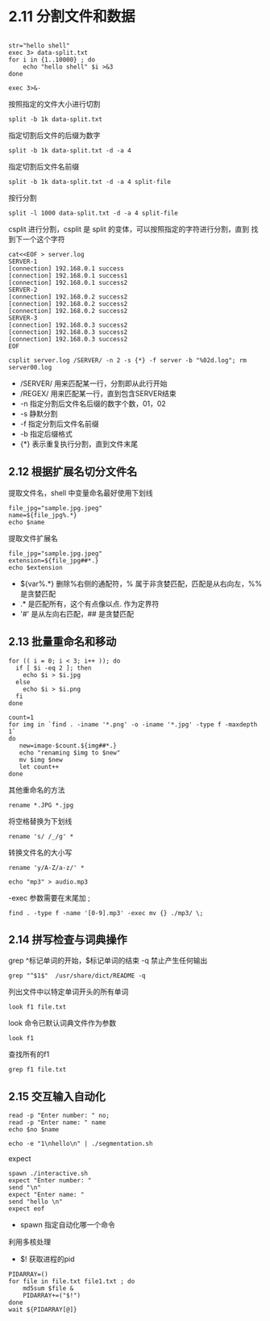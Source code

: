 # 2.11 分割文件和数据

```shell

str="hello shell"
exec 3> data-split.txt
for i in {1..10000} ; do
    echo "hello shell" $i >&3
done

exec 3>&-

```
按照指定的文件大小进行切割
```shell
split -b 1k data-split.txt
```
指定切割后文件的后缀为数字
```shell
split -b 1k data-split.txt -d -a 4
```
指定切割后文件名前缀
```shell
split -b 1k data-split.txt -d -a 4 split-file
```
按行分割
```shell
split -l 1000 data-split.txt -d -a 4 split-file
```

csplit 进行分割，csplit 是 split 的变体，可以按照指定的字符进行分割，直到
找到下一个这个字符
```shell
cat<<EOF > server.log
SERVER-1
[connection] 192.168.0.1 success
[connection] 192.168.0.1 success1
[connection] 192.168.0.1 success2
SERVER-2
[connection] 192.168.0.2 success2
[connection] 192.168.0.2 success2
[connection] 192.168.0.2 success2
SERVER-3
[connection] 192.168.0.3 success2
[connection] 192.168.0.3 success2
[connection] 192.168.0.3 success2
EOF
```

```shell
csplit server.log /SERVER/ -n 2 -s {*} -f server -b "%02d.log"; rm server00.log
```
- /SERVER/ 用来匹配某一行，分割即从此行开始
- /REGEX/ 用来匹配某一行，直到包含SERVER结束
- -n 指定分割后文件名后缀的数字个数，01，02
- -s 静默分割
- -f 指定分割后文件名前缀
- -b 指定后缀格式
- {*} 表示重复执行分割，直到文件末尾

## 2.12 根据扩展名切分文件名

提取文件名，shell 中变量命名最好使用下划线
```shell
file_jpg="sample.jpg.jpeg"
name=${file_jpg%.*}
echo $name
```
提取文件扩展名
```shell
file_jpg="sample.jpg.jpeg"
extension=${file_jpg##*.}
echo $extension
```
- ${var%.*} 删除%右侧的通配符，% 属于非贪婪匹配，匹配是从右向左，%% 是贪婪匹配
- .* 是匹配所有，这个有点像以点. 作为定界符
- '#' 是从左向右匹配，## 是贪婪匹配

## 2.13 批量重命名和移动
```shell
for (( i = 0; i < 3; i++ )); do
  if [ $i -eq 2 ]; then
    echo $i > $i.jpg  
  else 
    echo $i > $i.png
  fi
done
```
```shell
count=1
for img in `find . -iname '*.png' -o -iname '*.jpg' -type f -maxdepth 1`
do
   new=image-$count.${img##*.}
   echo "renaming $img to $new"
   mv $img $new
   let count++
done
```
其他重命名的方法
```shell
rename *.JPG *.jpg
```
将空格替换为下划线
```shell
rename 's/ /_/g' * 
```
转换文件名的大小写
```shell
rename 'y/A-Z/a-z/' * 
```

```shell
echo "mp3" > audio.mp3
```
-exec 参数需要在末尾加 \;
```shell
find . -type f -name '[0-9].mp3' -exec mv {} ./mp3/ \;
```

## 2.14 拼写检查与词典操作
grep ^标记单词的开始，$标记单词的结束
-q 禁止产生任何输出
```shell
grep "^$1$"  /usr/share/dict/README -q
```
列出文件中以特定单词开头的所有单词
```shell
look f1 file.txt
```
look 命令已默认词典文件作为参数
```shell
look f1
```

查找所有的f1
```shell
grep f1 file.txt
```

## 2.15 交互输入自动化
```shell
read -p "Enter number: " no;
read -p "Enter name: " name
echo $no $name
```
```shell
echo -e "1\nhello\n" | ./segmentation.sh
```
expect
```shell
spawn ./interactive.sh
expect "Enter number: "
send "\n"
expect "Enter name: "
send "hello \n"
expect eof
```
- spawn 指定自动化哪一个命令

利用多核处理
- $! 获取进程的pid
```shell
PIDARRAY=()
for file in file.txt file1.txt ; do
    md5sum $file &
    PIDARRAY+=("$!")
done
wait ${PIDARRAY[@]}
```